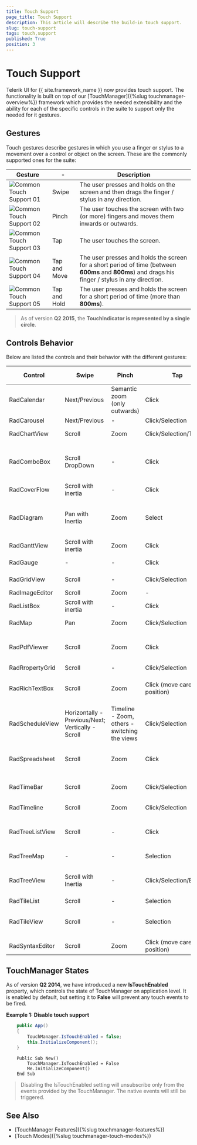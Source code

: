 ```yaml
---
title: Touch Support
page_title: Touch Support
description: This article will describe the build-in touch support.
slug: touch-support
tags: touch,support
published: True
position: 3
---
```


# Touch Support

Telerik UI for {{ site.framework_name }} now provides touch support. The functionality is built on top of our [TouchManager]({%slug touchmanager-overview%}) framework which provides the needed extensibility and the ability for each of the specific controls in the suite to support only the needed for it gestures.
      
## Gestures

Touch gestures describe gestures in which you use a finger or stylus to a movement over a control or object on the screen. These are the commonly supported ones for the suite:

Gesture | - | Description 
---	|	---	|	---	
![Common Touch Support 01](images/Common_TouchSupport_01.png) | Swipe | The user presses and holds on the screen and then drags the finger / stylus in any direction.
![Common Touch Support 02](images/Common_TouchSupport_02.png)	|	Pinch	|	The user touches the screen with two (or more) fingers and moves them inwards or outwards.
![Common Touch Support 03](images/Common_TouchSupport_03.png)	|	Tap	|	The user touches the screen. 
![Common Touch Support 04](images/Common_TouchSupport_04.png)	|	Tap and Move	|	The user presses and holds the screen for a short period of time (between **600ms** and **800ms**) and drags his finger / stylus in any direction.
![Common Touch Support 05](images/Common_TouchSupport_05.png)	|	Tap and Hold	|	The user presses and holds the screen for a short period of time (more than **800ms**).

>As of version __Q2 2015__, the __TouchIndicator is represented by a single circle__. 

## Controls Behavior

Below are listed the controls and their behavior with the different gestures:

Control | Swipe	|	Pinch	|	Tap	|	Tap and Move	|	Tap and Hold	|	Custom
---	| ---	|	---	|	---	|	---	|	---	|	---
RadCalendar | Next/Previous	|	Semantic zoom (only outwards)	|	Click	|	-	|	-	|	-{% if site.site_name == 'WPF' %}
RadCarousel | Next/Previous	|	-	|	Click/Selection	|	-	|	-	|	-{% endif %}
RadChartView | Scroll	|	Zoom	|	Click/Selection/Tooltip	|	Trackball	|	Show ToolTip	|	-
RadComboBox | Scroll DropDown	|	-	|	Click	|	-	|	-	|	-{% if site.site_name == 'Silverlight' %}
RadCoverFlow | Scroll with inertia	|	-	|	Click	|	Scroll (if possible)	|	-	|	-{% endif %}
RadDiagram | Pan with Inertia	|	Zoom	|	Select	|	Scroll	|	Shows circle for Rectangle Selection	|	Tap and Hold and Move will start a rectangle Selection
RadGanttView | Scroll with inertia	|	Zoom	|	Click	|	On item - Drag&Drop; on slot - Scroll	|	-	|	-
RadGauge | -	|	-	|	Click	|	Moves indicators	|	Shows tooltip	|	-
RadGridView | Scroll	|	-	|	Click/Selection	|	HeaderCell/GroupPanelItem - Drag&Drop	|	-	|	-
RadImageEditor | Scroll	|	Zoom	|	-	|	-	|	-	|	-
RadListBox | Scroll with inertia	|	-	|	Click	|	Drag&Drop	|	-	|	-
RadMap | Pan	|	Zoom	|	Click/Selection	|	-	|	-	|	Double Tap -> Zoom
RadPdfViewer | Scroll	|	Zoom	|	Click	|	-	|	-	|	Selection markers to extend the selection
RadRropertyGrid | Scroll	|	-	|	Click/Selection	|	-	|	-	|	-
RadRichTextBox | Scroll	|	Zoom	|	Click (move caret to position)	|	-	|	Show context menu	|	Selection markers to extend the selection
RadScheduleView | Horizontally - Previous/Next; Vertically - Scroll	|	Timeline - Zoom, others - switching the views	|	Click/Selection	|	On item - Drag&Drop; on slot - multiple slots selection	|	-	|	-
RadSpreadsheet | Scroll	|	Zoom	|	Click	|	-	|	-	|	Selection markers to extend the selection
RadTimeBar | Scroll	|	Zoom	|	Click/Selection	|	Moves Selection	|	Selection	|	Double Tap -> Extends selection
RadTimeline | Scroll	|	Zoom	|	Click/Selection	|	Selection	|	Shows tooltip	|	-
RadTreeListView | Scroll	|	-	|	Click	|	-	|	Shows a circle to be dragged	|	-
RadTreeMap | -	|	-	|	Selection	|	-	|	Shows tooltip	|	-
RadTreeView | Scroll with Inertia	|	-	|	Click/Selection/Expand	|	-	|	Shows touch Indicator	|	Tap and Hold and Move will Start Drag operation
RadTileList | Scroll	|	-	|	Selection	|	-	|	-	|	-
RadTileView | Scroll    | 	-	|	Selection	|	-	|	On header - Drag and Drop	|	- 
RadSyntaxEditor | Scroll | Zoom | Click (move caret to position) | Selection markers to extend the selection | - | - |

## TouchManager States

As of version __Q2 2014__, we have introduced a new __IsTouchEnabled__ property, which controls the state of TouchManager on application level. It is enabled by default, but setting it to **False** will prevent any touch events to be fired.

__Example 1: Disable touch support__

```C#       
    public App()
    {
        TouchManager.IsTouchEnabled = false;
        this.InitializeComponent();
    }
```
```VB.NET	
    Public Sub New()
		TouchManager.IsTouchEnabled = False
		Me.InitializeComponent()
	End Sub
```

>Disabling the IsTouchEnabled setting will unsubscribe only from the events provided by the TouchManager. The native events will still be triggered.

## See Also

* [TouchManager Features]({%slug touchmanager-features%})
* [Touch Modes]({%slug touchmanager-touch-modes%})
